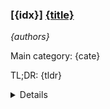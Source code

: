 ### [{idx}] [{title}]({url})
*{authors}*

Main category: {cate}

TL;DR: {tldr}


<details>
  <summary>Details</summary>
Motivation: {motivation}

Method: {method}

Result: {result}

Conclusion: {conclusion}

Abstract: {summary}

</details>
